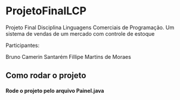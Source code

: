 # ProjetoFinalLCP
Projeto Final Disciplina Linguagens Comerciais de Programação. Um sistema de vendas de um mercado com controle de estoque

Participantes:

Bruno Camerin Santarém
Fillipe Martins de Moraes

## Como rodar o projeto

#### Rode o projeto pelo arquivo Painel.java
